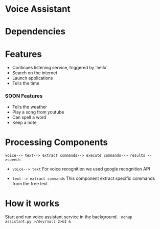 # Voice Assistant

# Dependencies

# Features
* Continues listening service, triggered by 'hello'
* Search on the internet
* Launch applications
* Tells the time

### SOON Features
* Tells the weather
* Play a song from youtube
* Can spell a word
* Keep a note

# Processing Components
```
voice--> text--> extract commands--> execute commands--> results -->speech
```
* ```voice--> text```
For voice recognition we used google recognition API

* ```text--> extract commands```
This component extract specific commands from the free text.

# How it works
Start and run voice assistant service in the background.
``` nohup assistant.py >/dev/null 2>&1 &```
